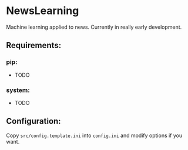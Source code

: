 # NewsLearning
Machine learning applied to news.
Currently in really early development.

## Requirements:
### pip:
- TODO

### system:
- TODO

## Configuration:
Copy `src/config.template.ini` into `config.ini` and modify options if you want.
